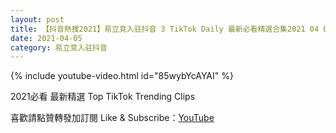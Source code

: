 ```yaml
---
layout: post
title: 【抖音熱搜2021】易立竞入驻抖音 3 TikTok Daily 最新必看精選合集2021 04 05
date: 2021-04-05
category: 易立竞入驻抖音
---
```


{% include youtube-video.html id="85wybYcAYAI" %}

2021必看 最新精選 Top TikTok Trending Clips

喜歡請點贊轉發加訂閱 Like & Subscribe：[YouTube](https://www.youtube.com/channel/UCAoR7VcanIPd04uEq_GIylA/videos)

